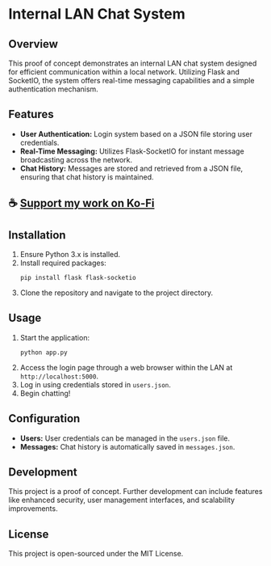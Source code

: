 # Internal LAN Chat System

## Overview
This proof of concept demonstrates an internal LAN chat system designed for efficient communication within a local network. Utilizing Flask and SocketIO, the system offers real-time messaging capabilities and a simple authentication mechanism.

## Features
- **User Authentication:** Login system based on a JSON file storing user credentials.
- **Real-Time Messaging:** Utilizes Flask-SocketIO for instant message broadcasting across the network.
- **Chat History:** Messages are stored and retrieved from a JSON file, ensuring that chat history is maintained.

## ☕ [Support my work on Ko-Fi](https://ko-fi.com/thatsinewave)

## Installation
1. Ensure Python 3.x is installed.
2. Install required packages:
    ```
    pip install flask flask-socketio
    ```
3. Clone the repository and navigate to the project directory.

## Usage
1. Start the application:
    ```
    python app.py
    ```
2. Access the login page through a web browser within the LAN at `http://localhost:5000`.
3. Log in using credentials stored in `users.json`.
4. Begin chatting!

## Configuration
- **Users:** User credentials can be managed in the `users.json` file.
- **Messages:** Chat history is automatically saved in `messages.json`.

## Development
This project is a proof of concept. Further development can include features like enhanced security, user management interfaces, and scalability improvements.

## License
This project is open-sourced under the MIT License.

